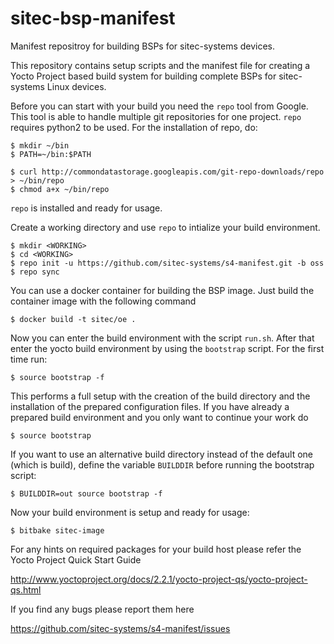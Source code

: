 sitec-bsp-manifest
==================

Manifest repositroy for building BSPs for sitec-systems devices.

This repository contains setup scripts and the manifest file for creating a Yocto Project
based build system for building complete BSPs for sitec-systems Linux devices.

Before you can start with your build you need the `repo` tool from Google. This tool is able
to handle multiple git repositories for one project. `repo` requires python2 to be used.
For the installation of repo, do:

	$ mkdir ~/bin
	$ PATH=~/bin:$PATH

	$ curl http://commondatastorage.googleapis.com/git-repo-downloads/repo > ~/bin/repo
	$ chmod a+x ~/bin/repo

`repo` is installed and ready for usage.

Create a working directory and use `repo` to intialize your build environment.

	$ mkdir <WORKING>
	$ cd <WORKING>
	$ repo init -u https://github.com/sitec-systems/s4-manifest.git -b oss
	$ repo sync

You can use a docker container for building the BSP image. Just build the container image with the
following command

    $ docker build -t sitec/oe .

Now you can enter the build environment with the script `run.sh`. After that enter the yocto
build environment by using the `bootstrap` script. For the first time run:

	$ source bootstrap -f

This performs a full setup with the creation of the build directory and the installation of the prepared
configuration files. If you have already a prepared build environment and you only want to continue your
work do

	$ source bootstrap

If you want to use an alternative build directory instead of the default one (which is build), define 
the variable `BUILDDIR` before running the bootstrap script:

	$ BUILDDIR=out source bootstrap -f

Now your build environment is setup and ready for usage:

	$ bitbake sitec-image

For any hints on required packages for your build host please refer the Yocto Project Quick Start Guide

http://www.yoctoproject.org/docs/2.2.1/yocto-project-qs/yocto-project-qs.html

If you find any bugs please report them here

https://github.com/sitec-systems/s4-manifest/issues
